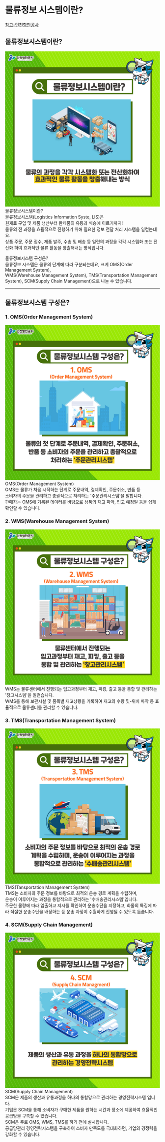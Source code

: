 # 물류정보 시스템이란?

[참고-인천항만공사](https://incheonport.tistory.com/6134)

## 물류정보시스템이란?

![물류](./images/%EB%AC%BC%EB%A5%98%EC%A0%95%EB%B3%B4%EC%8B%9C%EC%8A%A4%ED%85%9C.png)  
물류정보시스템이란?  
물류정보시스템(Logistics Information Syste, LIS)은  
원재료 구입 및 제품 생산부터 완제품의 유통과 배송에 이르기까지!  
물류의 전 과정을 효율적으로 진행하기 위해 필요한 정보 전달 처리 시스템을 일컫는데요.  
상품 주문, 주문 접수, 제품 발주, 수송 및 배송 등 일련의 과정을 각각 시스템화 또는 전산화 하여 효과적인 물류 활동을 창출해내는 방식입니다.

물류정보시스템 구성은?  
물류정보 시스템은 물류의 단계에 따라 구분되는데요, 크게 OMS(Order Management System),  
WMS(Warehouse Management System),
TMS(Transportation Management System),
SCM(Supply Chain Management)으로 나눌 수 있습니다.

---

## 물류정보시스템 구성은?

### 1. OMS(Order Management System)

![OMS](./images/OMS.png)  
OMS(Order Management System)  
OMS는 물류가 처음 시작하는 단계로 주문내역, 결제확인, 주문취소, 반품 등  
소비자의 주문을 관리하고 총괄적으로 처리하는 '주문관리시스템'을 말합니다.  
판매자는 OMS에 기록된 데이터를 바탕으로 상품의 재고 파악, 입고 예정일 등을 쉽게 확인할 수 있습니다.

### 2. WMS(Warehouse Management System)

![WMS](./images/WMS.png)  
WMS는 물류센터에서 진행되는 입고과정부터 재고, 피킹, 출고 등을 통합 및 관리하는 '창고시스템'을 일컫습니다.  
WMS를 통해 보관시설 및 품목별 재고상황을 기록하여 재고의 수량 및-위치 파악 등 효율적으로 물류센터를 관리할 수 있습니다.

### 3. TMS(Transportation Management System)

![TMS](./images/TMS.png)  
TMS(Tansportation Management System)  
TMS는 소비자의 주문 정보를 바탕으로 최적의 운송 경로 계획을 수립하며,  
운송이 이루어지는 과정을 통합적으로 관리하는 '수배송관리시스템'입니다.  
주문한 물량에 따라 입출하고 지시를 확인하여 운송수단을 지정하고, 화물의 특징에 따라 적절한 운송수단을 배정하는 등 운송 과정이 수월하게 진행될 수 있도록 돕습니다.

### 4. SCM(Supply Chain Management)

![SCM](./images/SCM.png)  
SCM(Supply Chain Management)  
SCM은 제품의 생산과 유통과정을 하나의 통합망으로 관리하는 경영전략시스템 입니다.  
기업은 SCM을 통해 소비자가 구매한 제품을 원하는 시간과 장소에 제공하여 효율적인 공급망을 구축할 수 있습니다.  
SCM은 주로 OMS, WMS, TMS를 하기 전에 실시합니다.  
공급망관리 경영전략시스템을 구축하여 소비자 만족도를 극대화하면, 기업의 경쟁력을 강화할 수 있습니다.
